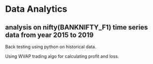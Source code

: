 # Data Analytics 

## analysis on nifty(BANKNIFTY_F1) time series data from year 2015 to 2019
Back testing using python on historical data.

Using WVAP trading algo for calculating profit and loss.
